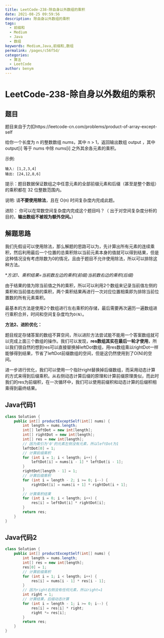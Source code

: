 ```yaml
---
title: LeetCode-238-除自身以外数组的乘积
date: 2021-08-25 09:59:56
description: 除自身以外数组的乘积
tags: 
  - 前缀和
  - Medium
  - Java
  - 数组
keywords: Medium,Java,前缀和,数组
permalink: /pages/c56f5d/
categories: 
  - 算法
  - LeetCode
author: benym
---
```


# LeetCode-238-除自身以外数组的乘积

## 题目

题目来自于力扣https://leetcode-cn.com/problems/product-of-array-except-self

给你一个长度为 n 的整数数组 nums，其中 n > 1，返回输出数组 output ，其中 output[i] 等于 nums 中除 nums[i] 之外其余各元素的乘积。

示例:

```
输入: [1,2,3,4]
输出: [24,12,8,6]
```


提示：题目数据保证数组之中任意元素的全部前缀元素和后缀（甚至是整个数组）的乘积都在 32 位整数范围内。

说明: 请**不要使用除法**，且在 O(n) 时间复杂度内完成此题。

进阶：
你可以在常数空间复杂度内完成这个题目吗？（ 出于对空间复杂度分析的目的，**输出数组不被视为额外空间。**）

 

## 解题思路

我们先假设可以使用除法，那么解题的思路可以为，先计算出所有元素的连续乘积，然后利用最后一个位置的总乘积除以当前元素本身的值就可以得到结果，但是这种情况没有考虑除数为0的情况，且由于题目不允许使用除法，所以可以排除这种方法。

**方法1、乘积结果=当前数左边的乘积(前缀)*当前数右边的乘积(后缀)**

由于结果的值为除当前值之外的乘积，所以可以利用2个数组来记录当前值左侧的乘积和当前值右侧的乘积，两个乘积结果再进行一次对应位置相乘即为排除当前位置数的所有元素乘积。

最基本的方法是使用2个数组进行左右乘积的存储，最后需要再次遍历一遍数组进行乘积合并，时间和空间复杂度均为`O(N)`。

**方法2、进阶优化：**

题目规定存储答案的数组不算空间，所以进阶方法尝试能不能用一个答案数组就可以完成上面三个数组的操作。我们可以发现，**res数组其实在最后一轮才使用**，所以我们很自然的想到res可以直接替换掉leftDot数组，用res数组乘以rightDot一样能够得到结果，节省了leftDot前缀数组的空间，但是这仍然使用到了O(N)的空间。

进一步进行优化，我们可以使用一个指针right替换掉后缀数组，而采用动态计算的方式来得到后缀乘积。从右侧动态计算后缀的原理和计算前缀原理类似，而此时我们的res为前缀积，在一次循环中，我们可以使用前缀积和动态计算的后缀积相乘得到最终结果。

## Java代码1

```java
class Solution {
    public int[] productExceptSelf(int[] nums) {
        int length = nums.length;
        int[] leftDot = new int[length];
        int[] rightDot = new int[length];
        int[] res = new int[length];
      	// 因为索引为'0'的元素左侧没有元素，所以leftDot为1
        leftDot[0] = 1;
        // 计算前缀乘积
        for (int i = 1; i < length; i++) {
            leftDot[i] = nums[i - 1] * leftDot[i - 1];
        }
        rightDot[length - 1] = 1;
        // 计算后缀乘积
        for (int i = length - 2; i >= 0; i--) {
            rightDot[i] = nums[i + 1] * rightDot[i + 1];
        }
        // 计算乘积结果
        for (int i = 0; i < length; i++) {
            res[i] = leftDot[i] * rightDot[i];
        }
        return res;
    }
}
```

## Java代码2

```java
class Solution {
    public int[] productExceptSelf(int[] nums) {
        int length = nums.length;
        int[] res = new int[length];
        res[0] = 1;
        // 计算前缀乘积
        for (int i = 1; i < length; i++) {
            res[i] = nums[i - 1] * res[i - 1];
        }
        // 因为right右侧没有任何元素，所以right=1
        int right = 1;
        // 计算结果，后缀动态计算
        for (int i = length - 1; i >= 0; i--) {
            res[i] = res[i] * right;
            right *= res[i];
        }
        return res;
    }
}
```
